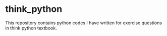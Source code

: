 # think_python
This repository contains python codes I have written for exercise questions in think python textbook.
